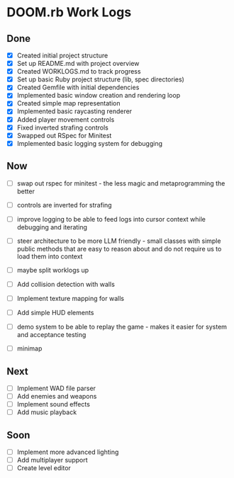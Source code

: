 # DOOM.rb Work Logs

## Done
- [x] Created initial project structure
- [x] Set up README.md with project overview
- [x] Created WORKLOGS.md to track progress
- [x] Set up basic Ruby project structure (lib, spec directories)
- [x] Created Gemfile with initial dependencies
- [x] Implemented basic window creation and rendering loop
- [x] Created simple map representation
- [x] Implemented basic raycasting renderer
- [x] Added player movement controls
- [x] Fixed inverted strafing controls
- [x] Swapped out RSpec for Minitest
- [x] Implemented basic logging system for debugging

## Now
- [ ] swap out rspec for minitest - the less magic and metaprogramming the better
- [ ] controls are inverted for strafing
- [ ] improve logging to be able to feed logs into cursor context while debugging and iterating
- [ ] steer architecture to be more LLM friendly - small classes with simple public methods that are easy to reason about and do not require us to load them into context
- [ ] maybe split worklogs up
- [ ] Add collision detection with walls
- [ ] Implement texture mapping for walls
- [ ] Add simple HUD elements

- [ ] demo system to be able to replay the game - makes it easier for system and acceptance testing
- [ ] minimap

## Next
- [ ] Implement WAD file parser
- [ ] Add enemies and weapons
- [ ] Implement sound effects
- [ ] Add music playback

## Soon
- [ ] Implement more advanced lighting
- [ ] Add multiplayer support
- [ ] Create level editor 
